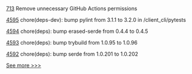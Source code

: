 
[713](https://github.com/hyperledger/fabric-gateway/pull/713) Remove unnecessary GitHub Actions permissions

[4595](https://github.com/hyperledger/iroha/pull/4595) chore(deps-dev): bump pylint from 3.1.1 to 3.2.0 in /client_cli/pytests

[4594](https://github.com/hyperledger/iroha/pull/4594) chore(deps): bump erased-serde from 0.4.4 to 0.4.5

[4593](https://github.com/hyperledger/iroha/pull/4593) chore(deps): bump trybuild from 1.0.95 to 1.0.96

[4592](https://github.com/hyperledger/iroha/pull/4592) chore(deps): bump serde from 1.0.201 to 1.0.202


[See more >>>](https://start-here.hyperledger.org/pull-requests)
